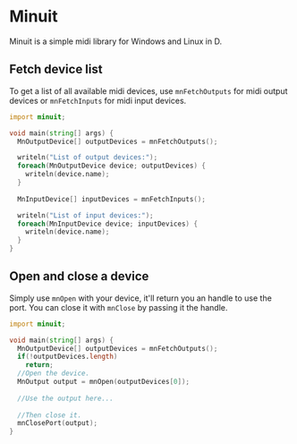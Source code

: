 # Minuit

Minuit is a simple midi library for Windows and Linux in D.


## Fetch device list

To get a list of all available midi devices, use `mnFetchOutputs` for midi output devices or `mnFetchInputs` for midi input devices.

```d
import minuit;

void main(string[] args) {
  MnOutputDevice[] outputDevices = mnFetchOutputs();

  writeln("List of output devices:");
  foreach(MnOutputDevice device; outputDevices) {
    writeln(device.name);
  }
  
  MnInputDevice[] inputDevices = mnFetchInputs();

  writeln("List of input devices:");
  foreach(MnInputDevice device; inputDevices) {
    writeln(device.name);
  }
}
```

## Open and close a device

Simply use `mnOpen` with your device, it'll return you an handle to use the port.
You can close it with `mnClose` by passing it the handle.

```d
import minuit;

void main(string[] args) {
  MnOutputDevice[] outputDevices = mnFetchOutputs();
  if(!outputDevices.length)
    return;
  //Open the device.
  MnOutput output = mnOpen(outputDevices[0]);
  
  //Use the output here...
  
  //Then close it.
  mnClosePort(output);
}
```
